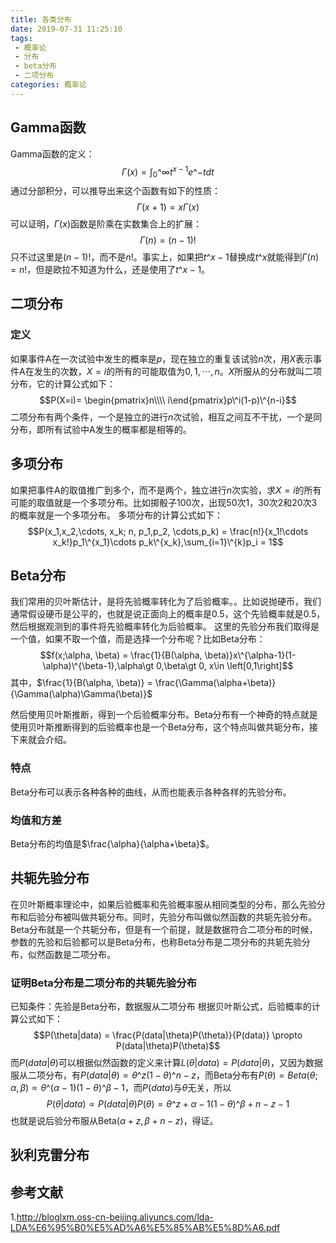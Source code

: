```yaml
---
title: 各类分布
date: 2019-07-31 11:25:10
tags:
 - 概率论
 - 分布
 - beta分布
 - 二项分布
categories: 概率论
---
```



## Gamma函数
Gamma函数的定义：
$$\Gamma(x) = \int_0\^{\infty}t^{x-1}e\^{-t}dt$$
通过分部积分，可以推导出来这个函数有如下的性质：
$$\Gamma(x+1) = x\Gamma(x)$$
可以证明，$\Gamma(x)$函数是阶乘在实数集合上的扩展：
$$\Gamma(n) = (n-1)!$$
只不过这里是$(n-1)!$，而不是$n!$。事实上，如果把$t\^{x-1}$替换成$t\^x$就能得到$\Gamma(n) = n!$，但是欧拉不知道为什么，还是使用了$t\^{x-1}$。


## 二项分布
### 定义
如果事件A在一次试验中发生的概率是$p$，现在独立的重复该试验$n$次，用$X$表示事件A在发生的次数，$X=i$的所有的可能取值为$0,1,\cdots,n$。$X$所服从的分布就叫二项分布，它的计算公式如下：
$$P(X=i)= \begin{pmatrix}n\\\\ i\end{pmatrix}p\^i(1-p)\^{n-i}$$
二项分布有两个条件，一个是独立的进行$n$次试验，相互之间互不干扰，一个是同分布，即所有试验中A发生的概率都是相等的。

## 多项分布
如果把事件A的取值推广到多个，而不是两个，独立进行$n$次实验，求$X=i$的所有可能的取值就是一个多项分布。比如掷骰子$100$次，出现$50$次$1$，$30$次$2$和$20$次$3$的概率就是一个多项分布。
多项分布的计算公式如下：
$$P(x_1,x_2,\cdots, x_k; n, p_1,p_2, \cdots,p_k) = \frac{n!}{x_1!\cdots x_k!}p_1\^{x_1}\cdots p_k\^{x_k},\sum_{i=1}\^{k}p_i = 1$$



## Beta分布
我们常用的贝叶斯估计，是将先验概率转化为了后验概率。。比如说抛硬币，我们通常假设硬币是公平的，也就是说正面向上的概率是$0.5$，这个先验概率就是$0.5$，然后根据观测到的事件将先验概率转化为后验概率。
这里的先验分布我们取得是一个值，如果不取一个值，而是选择一个分布呢？比如Beta分布：
$$f(x;\alpha, \beta) = \frac{1}{B(\alpha, \beta)}x\^{\alpha-1}(1-\alpha)\^{\beta-1},\alpha\gt 0,\beta\gt 0, x\in \left[0,1\right]$$
其中，$\frac{1}{B(\alpha, \beta)} = \frac{\Gamma(\alpha+\beta)}{\Gamma(\alpha)\Gamma(\beta)}$

然后使用贝叶斯推断，得到一个后验概率分布。Beta分布有一个神奇的特点就是使用贝叶斯推断得到的后验概率也是一个Beta分布，这个特点叫做共轭分布，接下来就会介绍。

### 特点
Beta分布可以表示各种各种的曲线，从而也能表示各种各样的先验分布。

### 均值和方差
Beta分布的均值是$\frac{\alpha}{\alpha+\beta}$。

## 共轭先验分布
在贝叶斯概率理论中，如果后验概率和先验概率服从相同类型的分布，那么先验分布和后验分布被叫做共轭分布。同时，先验分布叫做似然函数的共轭先验分布。
Beta分布就是一个共轭分布，但是有一个前提，就是数据符合二项分布的时候，参数的先验和后验都可以是Beta分布，也称Beta分布是二项分布的共轭先验分布，似然函数是二项分布。

### 证明Beta分布是二项分布的共轭先验分布
已知条件：先验是Beta分布，数据服从二项分布
根据贝叶斯公式，后验概率的计算公式如下：
$$P(\theta|data) = \frac{P(data|\theta)P(\theta)}{P(data)} \propto P(data|\theta)P(\theta)$$
而$P(data|\theta)$可以根据似然函数的定义来计算$L(\theta|data) = P(data|\theta)$，又因为数据服从二项分布，有$P(data|\theta) \propto \theta\^z(1-\theta)\^{n-z}$，而Beta分布有$P(\theta) = Beta(\theta;\alpha,\beta) \propto \theta\^{(\alpha-1)}(1-\theta)\^{\beta-1}$，而$P(data)$与$\theta$无关，所以
$$P(\theta|data) \propto P(data|\theta)P(\theta) = \theta\^{z+\alpha-1}(1-\theta)\^{\beta+n-z-1}$$
也就是说后验分布服从Beta$(\alpha+z, \beta+n-z)$，得证。

## 狄利克雷分布


## 参考文献
1.http://bloglxm.oss-cn-beijing.aliyuncs.com/lda-LDA%E6%95%B0%E5%AD%A6%E5%85%AB%E5%8D%A6.pdf

